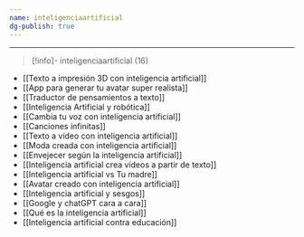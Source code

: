 ```yaml
---
name: inteligenciaartificial
dg-publish: true
---
```

---
> [!info]- inteligenciaartificial (16)

- [[Texto a impresión 3D con inteligencia artificial]]
- [[App para generar tu avatar super realista]]
- [[Traductor de pensamientos a texto]]
- [[Inteligencia Artificial y robótica]]
- [[Cambia tu voz con inteligencia artificial]]
- [[Canciones infinitas]]
- [[Texto a vídeo con inteligencia artificial]]
- [[Moda creada con inteligencia artificial]]
- [[Envejecer según  la inteligencia artificial]]
- [[Inteligencia artificial crea vídeos a partir de texto]]
- [[Inteligencia artificial vs Tu madre]]
- [[Avatar creado con inteligencia artificial]]
- [[Inteligencia artificial y sesgos]]
- [[Google y chatGPT cara a cara]]
- [[Qué es la inteligencia artificial]]
- [[Inteligencia artificial contra educación]]
